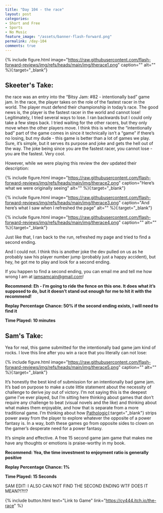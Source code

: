 ```yaml
---
title: "Day 104 - the race"
layout: post
categories:
- Short and Free
- Sports
- No Music
feature_image: "/assets/banner-flash-forward.png"
permalink: /day-104
comments: true
---
```


{% include figure.html image="https://raw.githubusercontent.com/flash-forward-reviews/img/refs/heads/main/img/therace1.png" caption="" alt="" %}{:target="_blank"}

## Skeeter's Take:

the race was an entry into the “Bitsy Jam: #82 - intentionally bad” game jam. In the race, the player takes on the role of the fastest racer in the world. The player must defend their championship in today’s race. The good news is, the player is the fastest racer in the world and cannot lose! Legitimately, I tried several ways to lose. I ran backwards but I could only take a few steps back. I tried waiting for the other racers, but they only move when the other players move. I think this is where the “intentionally bad” part of the game comes in since it technically isn’t a “game” if there’s no losing, but my dude - this game is better than a lot of games we play. Sure, it’s simple, but it serves its purpose and joke and gets the hell out of the way. The joke being since you are the fastest racer, you cannot lose - you are the fastest. Very cool. 

However, while we were playing this review the dev updated their description:

{% include figure.html image="https://raw.githubusercontent.com/flash-forward-reviews/img/refs/heads/main/img/therace2.png" caption="Here’s what we were originally seeing" alt="" %}{:target="_blank"}

{% include figure.html image="https://raw.githubusercontent.com/flash-forward-reviews/img/refs/heads/main/img/therace3.png" caption="And here’s what I saw when I refreshed the page" alt="" %}{:target="_blank"}

{% include figure.html image="https://raw.githubusercontent.com/flash-forward-reviews/img/refs/heads/main/img/therace4.png" caption="" alt="" %}{:target="_blank"}

Just like that, I ran back to the run, refreshed my page and tried to find a second ending. 

And I could not. I think this is another joke the dev pulled on us as he probably saw his player number jump (probably just a happy accident), but hey, he got me to play and look for a second ending. 

If you happen to find a second ending, you can email me and tell me how wrong I am at iamsamcain@gmail.com!

**Recommend: Eh - I’m going to ride the fence on this one. It does what it’s supposed to do, but it doesn’t stand out enough for me to hit it with the recommend!**

**Replay Percentage Chance: 50% if the second ending exists, I will need to find it**

**Time Played: 10 minutes**

## Sam's Take:

Yea for real, this game submitted for the intentionally bad game jam kind of rocks. I love this line after you win a race that you literally can not lose:

{% include figure.html image="https://raw.githubusercontent.com/flash-forward-reviews/img/refs/heads/main/img/therace5.png" caption="" alt="" %}{:target="_blank"}

It’s honestly the best kind of submission for an intentionally bad game jam. It’s bad on purpose to make a cute little statement about the necessity of challenge to derive joy out of victory. I’m not saying this is the deepest game I’ve ever played, but I’m sitting here thinking about games that don’t require any challenge to beat (visual novels and the like) and thinking about what makes them enjoyable, and how that is separate from a more traditional game. I’m thinking about how [Pathologic](https://store.steampowered.com/app/384110/Pathologic_Classic_HD/){:target="_blank"} strips power away from the player to explore whatever the opposite of a power fantasy is. In a way, both these games go from opposite sides to clown on the gamer’s desperate need for a power fantasy.

It’s simple and effective. A free 15 second game jam game that makes me have any thoughts or emotions is praise-worthy in my book.

**Recommend: Yea,  the time investment to enjoyment ratio is generally positive**

**Replay Percentage Chance: 1%**

**Time Played: 15 Seconds**

SAM EDIT: I ALSO CAN NOT FIND THE SECOND ENDING WTF DOES IT MEAN?!?!!?

{% include button.html text="Link to Game" link="https://cy444.itch.io/the-race" %}